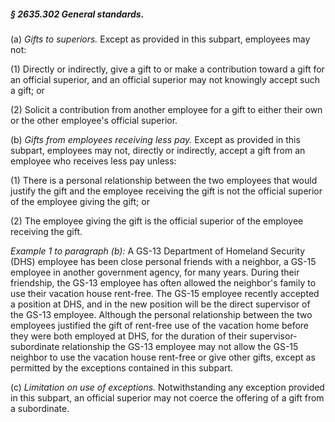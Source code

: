 ##### § 2635.302 General standards. #####

(a) *Gifts to superiors.* Except as provided in this subpart, employees may not:

(1) Directly or indirectly, give a gift to or make a contribution toward a gift for an official superior, and an official superior may not knowingly accept such a gift; or

(2) Solicit a contribution from another employee for a gift to either their own or the other employee's official superior.

(b) *Gifts from employees receiving less pay.* Except as provided in this subpart, employees may not, directly or indirectly, accept a gift from an employee who receives less pay unless:

(1) There is a personal relationship between the two employees that would justify the gift and the employee receiving the gift is not the official superior of the employee giving the gift; or

(2) The employee giving the gift is the official superior of the employee receiving the gift.

*Example 1 to paragraph (b):* A GS-13 Department of Homeland Security (DHS) employee has been close personal friends with a neighbor, a GS-15 employee in another government agency, for many years. During their friendship, the GS-13 employee has often allowed the neighbor's family to use their vacation house rent-free. The GS-15 employee recently accepted a position at DHS, and in the new position will be the direct supervisor of the GS-13 employee. Although the personal relationship between the two employees justified the gift of rent-free use of the vacation home before they were both employed at DHS, for the duration of their supervisor-subordinate relationship the GS-13 employee may not allow the GS-15 neighbor to use the vacation house rent-free or give other gifts, except as permitted by the exceptions contained in this subpart.

(c) *Limitation on use of exceptions.* Notwithstanding any exception provided in this subpart, an official superior may not coerce the offering of a gift from a subordinate.